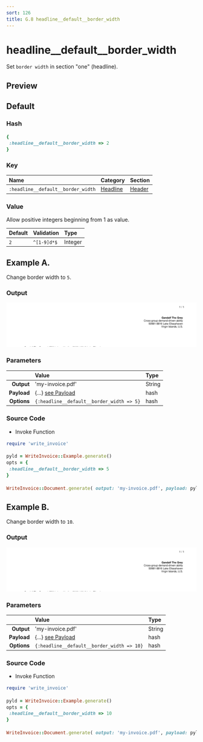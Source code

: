 ```yaml
---
sort: 126
title: G.8 headline__default__border_width
---
```

# headline__default__border_width

Set `border width` in section "one" (headline).


## Preview

<div >
    <canvas id='canvas' search=':headline__default__border_width' palette='option_detail'></canvas>
</div>
<script src="../assets/js/marker.js"></script>  

 
## Default

### Hash

```ruby
{
 :headline__default__border_width => 2
} 
```

### Key

| **Name** | **Category** | **Section** |
| :--- | :--- | :--- |
| ```:headline__default__border_width``` |  [Headline](./#headline) | [Header](/sections/header) |

### Value

Allow positive integers beginning from 1 as value.

| **Default**| **Validation**| **Type** |
| :--- | :--- | :--- |
| ```2``` | ```^[1-9]d*$``` | Integer |

## Example A.

Change border width to `5`.

### Output

<img src="../assets/images/options/headline__default__border_width--a.png">



### Parameters

| | **Value** | **Type** |
|------:|:------|:------|
| **Output** | 'my-invoice.pdf' | String |
| **Payload** | {...} [see Payload](../payload) | hash |
| **Options** | ```{:headline__default__border_width => 5}``` | hash |


### Source Code

* Invoke Function

```ruby
require 'write_invoice'
 
pyld = WriteInvoice::Example.generate()
opts = {
 :headline__default__border_width => 5
}
 
WriteInvoice::Document.generate( output: 'my-invoice.pdf', payload: pyld, options: opts )

```

## Example B.

Change border width to `10`.

### Output

<img src="../assets/images/options/headline__default__border_width--b.png">



### Parameters

| | **Value** | **Type** |
|------:|:------|:------|
| **Output** | 'my-invoice.pdf' | String |
| **Payload** | {...} [see Payload](../payload) | hash |
| **Options** | ```{:headline__default__border_width => 10}``` | hash |


### Source Code

* Invoke Function

```ruby
require 'write_invoice'
 
pyld = WriteInvoice::Example.generate()
opts = {
 :headline__default__border_width => 10
}
 
WriteInvoice::Document.generate( output: 'my-invoice.pdf', payload: pyld, options: opts )

```

